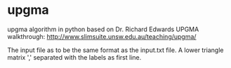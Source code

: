 # upgma
upgma algorithm in python based on Dr. Richard Edwards UPGMA walkthrough:
http://www.slimsuite.unsw.edu.au/teaching/upgma/

The input file as to be the same format as the input.txt file.
A lower triangle matrix ',' separated with the labels as first line.
